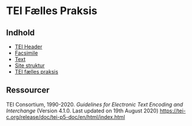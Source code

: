 # TEI Fælles Praksis

## Indhold 

* [TEI Header](sections/tei-header.md)
* [Facsimile](sections/tei-facsimile.md)
* [Text](sections/tei-text.md)
* [Site struktur](sections/tei-site_struktur.md)
* [TEI fælles praksis](sections/TEI.md)

## Ressourcer 

TEI Consortium, 1990-2020. _Guidelines for Electronic Text Encoding and
Interchange_ (Version 4.1.0. Last updated on 19th August 2020)
https://tei-c.org/release/doc/tei-p5-doc/en/html/index.html

